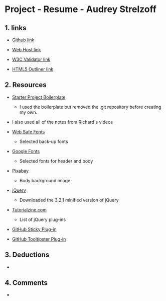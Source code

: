 # Project - Resume - Audrey Strelzoff

## 1. links

* [Github link]()

* [Web Host link](http://www.strelzoffs.com/project_resume_strelzoff_audrey/)

* [W3C Validator link]()

* [HTML5 Outliner link](https://gsnedders.html5.org/outliner/process.py?url=http%3A%2F%2Fwww.strelzoffs.com%2Fproject_resume_strelzoff_audrey%2F)


## 2. Resources

* [Starter Project Boilerplate](https://github.com/richardkalehoff/UF-starter-project)
    - I used the boilerplate but removed the .git repository before creating my own.


* I also used all of the notes from Richard's videos

* [Web Safe Fonts](https://www.w3schools.com/cssref/css_websafe_fonts.asp)
    - Selected back-up fonts

* [Google Fonts](https://fonts.google.com/specimen/Caveat?selection.family=Caveat|Open+Sans)
    - Selected fonts for header and body

* [Pixabay](https://pixabay.com/en/len-fabric-texture-textiles-2918844/)
    - Body background image

* [jQuery](https://jquery.com/download/)
    - Downloaded the 3.2.1 minified version of jQuery

* [Tutorialzine.com](https://tutorialzine.com/2013/04/50-amazing-jquery-plugins)
    - List of jQuery plug-ins

* [GitHub Sticky Plug-in](https://github.com/garand/sticky)

* [GitHub Tooltipster Plug-in](https://github.com/iamceege/tooltipster)



## 3. Deductions
*

## 4. Comments
*
